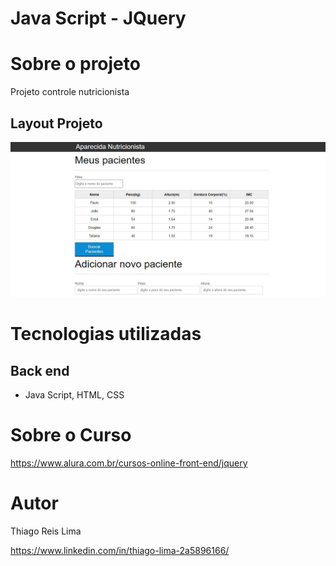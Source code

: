 # Java Script - JQuery
  

# Sobre o projeto
  Projeto controle nutricionista

## Layout Projeto
![Mobile 1](https://github.com/Thiago771414/imagensProjetos/blob/main/slices/mobile/jquery01.jpg)

# Tecnologias utilizadas

## Back end
- Java Script, HTML, CSS

# Sobre o Curso
https://www.alura.com.br/cursos-online-front-end/jquery

# Autor

Thiago Reis Lima

https://www.linkedin.com/in/thiago-lima-2a5896166/


